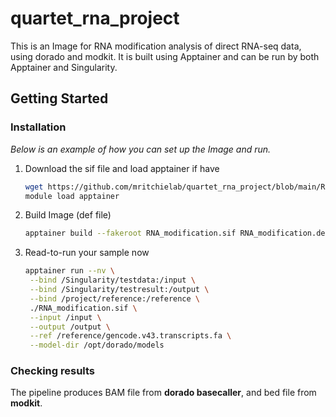 # quartet_rna_project
This is an Image for RNA modification analysis of direct RNA-seq data, using dorado and modkit. It is built using Apptainer and can be run by both Apptainer and Singularity.

## Getting Started

### Installation

_Below is an example of how you can set up the Image and run._

1. Download the sif file and load apptainer if have
   ```sh
   wget https://github.com/mritchielab/quartet_rna_project/blob/main/RNA_modification.def
   module load apptainer
   ```
2. Build Image (def file)
   ```sh
   apptainer build --fakeroot RNA_modification.sif RNA_modification.def
   ```
3. Read-to-run your sample now
   ```sh
   apptainer run --nv \
    --bind /Singularity/testdata:/input \
    --bind /Singularity/testresult:/output \
    --bind /project/reference:/reference \
    ./RNA_modification.sif \
    --input /input \
    --output /output \
    --ref /reference/gencode.v43.transcripts.fa \
    --model-dir /opt/dorado/models
   ```

### Checking results
The pipeline produces BAM file from **dorado basecaller**, and bed file from **modkit**.
